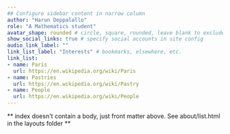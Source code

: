 ```yaml
---
## Configure sidebar content in narrow column
author: "Harun Deppalallo"
role: "A Mathematics student"
avatar_shape: rounded # circle, square, rounded, leave blank to exclude
show_social_links: true # specify social accounts in site config
audio_link_label: ""
link_list_label: "Interests" # bookmarks, elsewhere, etc.
link_list:
- name: Paris
  url: https://en.wikipedia.org/wiki/Paris
- name: Pastries
  url: https://en.wikipedia.org/wiki/Pastry
- name: People
  url: https://en.wikipedia.org/wiki/People
---
```


** index doesn't contain a body, just front matter above.
See about/list.html in the layouts folder **